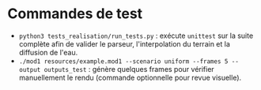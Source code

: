 # Commandes de test

- `python3 tests_realisation/run_tests.py` : exécute `unittest` sur la suite complète afin de valider le parseur, l'interpolation du terrain et la diffusion de l'eau.
- `./mod1 resources/example.mod1 --scenario uniform --frames 5 --output outputs_test` : génère quelques frames pour vérifier manuellement le rendu (commande optionnelle pour revue visuelle).
